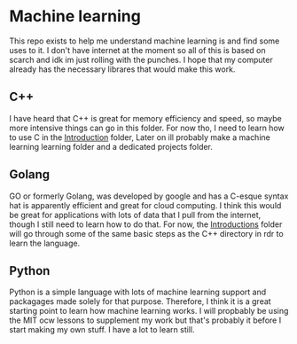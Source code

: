 # Machine learning
This repo exists to help me understand machine learning is and find some uses to it. I don't have internet at the moment so all of this is based on scarch and idk im just rolling with the punches. I hope that my computer already has the necessary librares that would make this work.
## C++
I have heard that C++ is great for memory efficiency and speed, so maybe more intensive things can go in this folder. For now tho, I need to learn how to use C in the [Introduction](.\C++\Introduction) folder, Later on ill probably make a machine learning learning folder and a dedicated projects folder.
## Golang
GO or formerly Golang, was developed by google and has a C-esque syntax hat is apparently efficient and great for cloud computing.  I think this would be great for applications with lots of data that I pull from the internet, though I still need to learn how to do that. For now, the [Introductions](.\golang\Introduction) folder will go through some of the same basic steps as the C++ directory in rdr to learn the language.
## Python
Python is a simple language with lots of machine learning support and packagages made solely for that purpose. Therefore, I think it is a great starting point to learn how machine learning works. I will propbably be using the MIT ocw lessons to supplement my work but that's probably it before I start making my own stuff. I have a lot to learn still.
